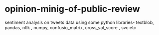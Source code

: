 # opinion-minig-of-public-review
sentiment analysis on tweets data using some python libraries-  textblob, pandas, ntlk , numpy, confusio_matrix, cross_val_score , svc etc
